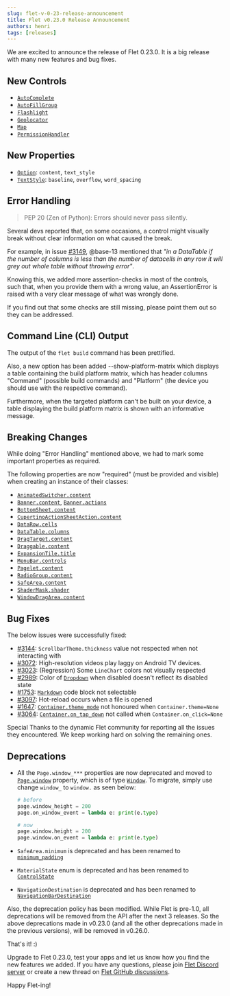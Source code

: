 ```yaml
---
slug: flet-v-0-23-release-announcement
title: Flet v0.23.0 Release Announcement
authors: henri
tags: [releases]
---
```


We are excited to announce the release of Flet 0.23.0. It is a big release with many new features and bug fixes.

<!-- truncate -->

## New Controls

- [`AutoComplete`](/docs/controls/autocomplete)
- [`AutoFillGroup`](/docs/controls/autofillgroup)
- [`Flashlight`](/docs/controls/flashlight)
- [`Geolocator`](/docs/controls/geolocator)
- [`Map`](/docs/controls/map)
- [`PermissionHandler`](/docs/controls/permissionhandler)

## New Properties

- [`Option`](/docs/controls/dropdown#dropdownoption-properties): `content`, `text_style`
- [`TextStyle`](/docs/reference/types/textstyle): `baseline`, `overflow`, `word_spacing`

## Error Handling

> PEP 20 (Zen of Python): Errors should never pass silently.

Several devs reported that, on some occasions, a control might visually break without clear information on what caused
the break.

For example, in issue [#3149](https://github.com/flet-dev/flet/issues/3149), @base-13 mentioned that _"in a DataTable if
the number of columns is less than the number of datacells in any row it will grey out whole table without throwing
error"_.

Knowing this, we added more assertion-checks in most of the controls, such that, when you provide them with a wrong
value, an AssertionError is raised with a very clear message of what was wrongly done.

If you find out that some checks are still missing, please point them out so they can be addressed.

## Command Line (CLI) Output

The output of the `flet build` command has been prettified.

Also, a new option has been added --show-platform-matrix which displays a table containing the build platform matrix,
which has header columns "Command" (possible build commands) and "Platform" (the device you should use with the
respective command).

Furthermore, when the targeted platform can't be built on your device, a table displaying the build platform matrix is
shown with an informative message.

## Breaking Changes

While doing "Error Handling" mentioned above, we had to mark some important properties as required.

The following properties are now "required" (must be provided and visible) when creating an instance of their classes:

* [`AnimatedSwitcher.content`](/docs/controls/animatedswitcher#content)
* [`Banner.content`](/docs/controls/banner#content), [`Banner.actions`](/docs/controls/banner#actions)
* [`BottomSheet.content`](/docs/controls/bottomsheet#content)
* [`CupertinoActionSheetAction.content`](/docs/controls/cupertinoactionsheetaction#content)
* [`DataRow.cells`](/docs/controls/datatable)
* [`DataTable.columns`](/docs/controls/datatable)
* [`DragTarget.content`](/docs/controls/dragtarget#content)
* [`Draggable.content`](/docs/controls/draggable#content)
* [`ExpansionTile.title`](/docs/controls/expansiontile#title)
* [`MenuBar.controls`](/docs/controls/menubar#controls)
* [`Pagelet.content`](/docs/controls/pagelet#content)
* [`RadioGroup.content`](/docs/controls/radio#content)
* [`SafeArea.content`](/docs/controls/safearea#content)
* [`ShaderMask.shader`](/docs/controls/shadermask#shader)
* [`WindowDragArea.content`](/docs/controls/windowdragarea#content)

## Bug Fixes

The below issues were successfully fixed:

* [#3144](https://github.com/flet-dev/flet/issues/3144): `ScrollbarTheme.thickness` value not respected when not
  interacting with
* [#3072](https://github.com/flet-dev/flet/issues/3072): High-resolution videos play laggy on Android TV devices.
* [#3023](https://github.com/flet-dev/flet/issues/3023): (Regression) Some `LineChart` colors not visually respected
* [#2989](https://github.com/flet-dev/flet/issues/2989): Color of [`Dropdown`](/docs/controls/dropdown) when disabled
  doesn't reflect its disabled state
* [#1753](https://github.com/flet-dev/flet/issues/1753): [`Markdown`](/docs/controls/markdown) code block not selectable
* [#3097](https://github.com/flet-dev/flet/issues/3097): Hot-reload occurs when a file is opened
* [#1647](https://github.com/flet-dev/flet/issues/1647): [`Container.theme_mode`](/docs/controls/container#theme_mode)
  not honoured when `Container.theme=None`
* [#3064](https://github.com/flet-dev/flet/issues/3064): [`Container.on_tap_down`](/docs/controls/container#on_tap_down)
  not called when `Container.on_click=None`

Special Thanks to the dynamic Flet community for reporting all the issues they encountered. We keep working hard on
solving the remaining ones.

## Deprecations

* All the `Page.window_***` properties are now deprecated and moved to [`Page.window`](/docs/controls/page#window)
  property, which is of type [`Window`](/docs/reference/types/window).
  To migrate, simply use change `window_` to `window.` as seen below:
  ```python
  # before 
  page.window_height = 200
  page.on_window_event = lambda e: print(e.type)
  
  # now
  page.window.height = 200
  page.window.on_event = lambda e: print(e.type)
  ```

* `SafeArea.minimum` is deprecated and has been renamed
  to [`minimum_padding`](/docs/controls/safearea#minimum_padding)
* `MaterialState` enum is deprecated and has been renamed to [`ControlState`](/docs/reference/types/controlstate)
* `NavigationDestination` is deprecated and has been renamed
  to [`NavigationBarDestination`](/docs/controls/navigationbar#navigationbardestination-properties)

Also, the deprecation policy has been modified. While Flet is pre-1.0, all deprecations will be removed from the API after the next 3 releases.
So the above deprecations made in v0.23.0 (and all the other deprecations made in the previous versions), will be removed in v0.26.0.

That's it! :)

Upgrade to Flet 0.23.0, test your apps and let us know how you find the new features we added.
If you have any questions, please join [Flet Discord server](https://discord.gg/dzWXP8SHG8) or create a new thread
on [Flet GitHub discussions](https://github.com/flet-dev/flet/discussions).

Happy Flet-ing!
